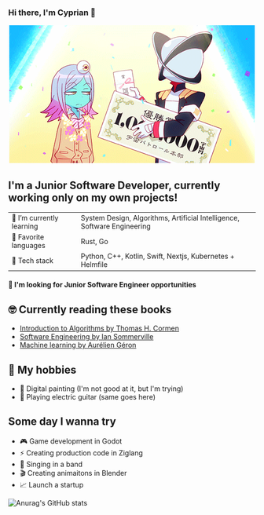 ### Hi there, I'm Cyprian 👋
<p align="center">
<img src="https://github.com/cpprian/cpprian/blob/main/Uchuu-Patrol-Luluco.gif" />
</p>

## I'm a Junior Software Developer, currently working only on my own projects!

|  |  |
|---|---|
| 🌱 I’m currently learning | System Design, Algorithms, Artificial Intelligence, Software Engineering |
| 🥰 Favorite languages | Rust, Go |
| 🚀 Tech stack | Python, C++, Kotlin, Swift, Nextjs, Kubernetes + Helmfile |
#### 🔭 I'm looking for Junior Software Engineer opportunities

## 🤓 Currently reading these books
  - [Introduction to Algorithms by Thomas H. Cormen](https://www.amazon.com/Introduction-Algorithms-3rd-MIT-Press/dp/0262033844)
  - [Software Engineering by Ian Sommerville](https://www.amazon.com/Software-Engineering-10th-Ian-Sommerville/dp/0133943038)
  - [Machine learning by Aurélien Géron](https://www.amazon.com/Hands-Machine-Learning-Scikit-Learn-TensorFlow/dp/1098125975)
  
## 💃 My hobbies
- 🎨 Digital painting (I'm not good at it, but I'm trying)
- 🎸 Playing electric guitar (same goes here)

## Some day I wanna try
- 🎮 Game development in Godot
- ⚡️ Creating production code in Ziglang
- 🎤 Singing in a band
- 🎬 Creating animaitons in Blender
- 📈 Launch a startup

![Anurag's GitHub stats](https://github-readme-stats.vercel.app/api?username=cpprian&show_icons=true&theme=tokyonight)


